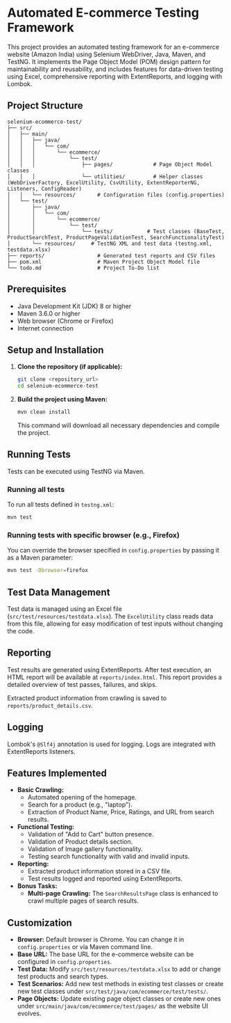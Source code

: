 # Automated E-commerce Testing Framework

This project provides an automated testing framework for an e-commerce website (Amazon India) using Selenium WebDriver, Java, Maven, and TestNG. It implements the Page Object Model (POM) design pattern for maintainability and reusability, and includes features for data-driven testing using Excel, comprehensive reporting with ExtentReports, and logging with Lombok.

## Project Structure

```
selenium-ecommerce-test/
├── src/
│   ├── main/
│   │   ├── java/
│   │   │   └── com/
│   │   │       └── ecommerce/
│   │   │           └── test/
│   │   │               ├── pages/             # Page Object Model classes
│   │   │               └── utilities/         # Helper classes (WebDriverFactory, ExcelUtility, CsvUtility, ExtentReporterNG, Listeners, ConfigReader)
│   │   └── resources/       # Configuration files (config.properties)
│   └── test/
│       ├── java/
│       │   └── com/
│       │       └── ecommerce/
│       │           └── test/
│       │               └── tests/           # Test classes (BaseTest, ProductSearchTest, ProductPageValidationTest, SearchFunctionalityTest)
│       └── resources/     # TestNG XML and test data (testng.xml, testdata.xlsx)
├── reports/                 # Generated test reports and CSV files
├── pom.xml                  # Maven Project Object Model file
└── todo.md                  # Project To-Do list
```

## Prerequisites

*   Java Development Kit (JDK) 8 or higher
*   Maven 3.6.0 or higher
*   Web browser (Chrome or Firefox)
*   Internet connection

## Setup and Installation

1.  **Clone the repository (if applicable):**

    ```bash
    git clone <repository_url>
    cd selenium-ecommerce-test
    ```

2.  **Build the project using Maven:**

    ```bash
    mvn clean install
    ```

    This command will download all necessary dependencies and compile the project.

## Running Tests

Tests can be executed using TestNG via Maven.

### Running all tests

To run all tests defined in `testng.xml`:

```bash
mvn test
```

### Running tests with specific browser (e.g., Firefox)

You can override the browser specified in `config.properties` by passing it as a Maven parameter:

```bash
mvn test -Dbrowser=firefox
```

## Test Data Management

Test data is managed using an Excel file (`src/test/resources/testdata.xlsx`). The `ExcelUtility` class reads data from this file, allowing for easy modification of test inputs without changing the code.

## Reporting

Test results are generated using ExtentReports. After test execution, an HTML report will be available at `reports/index.html`. This report provides a detailed overview of test passes, failures, and skips.

Extracted product information from crawling is saved to `reports/product_details.csv`.

## Logging

Lombok's `@Slf4j` annotation is used for logging. Logs are integrated with ExtentReports listeners.

## Features Implemented

*   **Basic Crawling:**
    *   Automated opening of the homepage.
    *   Search for a product (e.g., "laptop").
    *   Extraction of Product Name, Price, Ratings, and URL from search results.
*   **Functional Testing:**
    *   Validation of "Add to Cart" button presence.
    *   Validation of Product details section.
    *   Validation of Image gallery functionality.
    *   Testing search functionality with valid and invalid inputs.
*   **Reporting:**
    *   Extracted product information stored in a CSV file.
    *   Test results logged and reported using ExtentReports.
*   **Bonus Tasks:**
    *   **Multi-page Crawling:** The `SearchResultsPage` class is enhanced to crawl multiple pages of search results.

## Customization

*   **Browser:** Default browser is Chrome. You can change it in `config.properties` or via Maven command line.
*   **Base URL:** The base URL for the e-commerce website can be configured in `config.properties`.
*   **Test Data:** Modify `src/test/resources/testdata.xlsx` to add or change test products and search types.
*   **Test Scenarios:** Add new test methods in existing test classes or create new test classes under `src/test/java/com/ecommerce/test/tests/`.
*   **Page Objects:** Update existing page object classes or create new ones under `src/main/java/com/ecommerce/test/pages/` as the website UI evolves.


